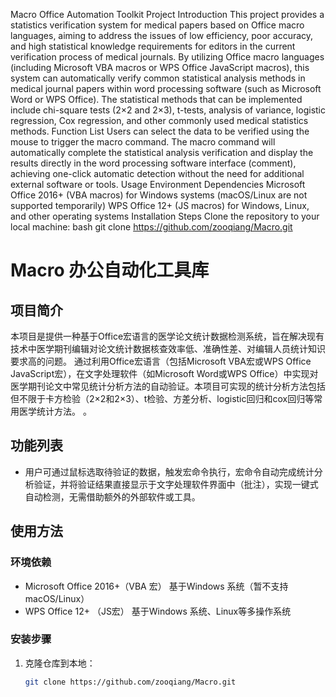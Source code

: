 Macro Office Automation Toolkit
Project Introduction
This project provides a statistics verification system for medical papers based on Office macro languages, aiming to address the issues of low efficiency, poor accuracy, and high statistical knowledge requirements for editors in the current verification process of medical journals. By utilizing Office macro languages (including Microsoft VBA macros or WPS Office JavaScript macros), this system can automatically verify common statistical analysis methods in medical journal papers within word processing software (such as Microsoft Word or WPS Office). The statistical methods that can be implemented include chi-square tests (2×2 and 2×3), t-tests, analysis of variance, logistic regression, Cox regression, and other commonly used medical statistics methods.
Function List
Users can select the data to be verified using the mouse to trigger the macro command. The macro command will automatically complete the statistical analysis verification and display the results directly in the word processing software interface (comment), achieving one-click automatic detection without the need for additional external software or tools.
Usage
Environment Dependencies
Microsoft Office 2016+ (VBA macros) for Windows systems (macOS/Linux are not supported temporarily)
WPS Office 12+ (JS macros) for Windows, Linux, and other operating systems
Installation Steps
Clone the repository to your local machine:
bash
git clone https://github.com/zooqiang/Macro.git



# Macro 办公自动化工具库  
## 项目简介  
本项目是提供一种基于Office宏语言的医学论文统计数据检测系统，旨在解决现有技术中医学期刊编辑对论文统计数据核查效率低、准确性差、对编辑人员统计知识要求高的问题。
通过利用Office宏语言（包括Microsoft VBA宏或WPS Office JavaScript宏），在文字处理软件（如Microsoft Word或WPS Office）中实现对医学期刊论文中常见统计分析方法的自动验证。本项目可实现的统计分析方法包括但不限于卡方检验（2×2和2×3）、t检验、方差分析、logistic回归和cox回归等常用医学统计方法。
。  

## 功能列表  
- 用户可通过鼠标选取待验证的数据，触发宏命令执行，宏命令自动完成统计分析验证，并将验证结果直接显示于文字处理软件界面中（批注），实现一键式自动检测，无需借助额外的外部软件或工具。

## 使用方法  
### 环境依赖  
- Microsoft Office 2016+（VBA 宏）  基于Windows 系统（暂不支持 macOS/Linux）  
- WPS Office 12+ （JS宏） 基于Windows 系统、Linux等多操作系统  


### 安装步骤  
1. 克隆仓库到本地：  
   ```bash
   git clone https://github.com/zooqiang/Macro.git
